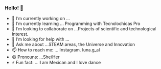 ### Hello! 👋


- 🔭 I’m currently working on ...
- 🌱 I’m currently learning ... Programming with Tecnolochicas Pro
- 👯 I’m looking to collaborate on ...Projects of scientific and technological interest.
- 🤔 I’m looking for help with ...
- 💬 Ask me about ...STEAM areas, the Universe and Innovation
- 📫 How to reach me: ... Instagram. luna.g_al
- 😄 Pronouns: ...She/Her
- ⚡ Fun fact: ... I am Mexican and I love dance






































